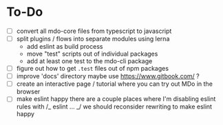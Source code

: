 # To-Do

- [ ] convert all mdo-core files from typescript to javascript
- [ ] split plugins / flows into separate modules using lerna
  - add eslint as build process
  - move "test" scripts out of individual packages
  - add at least one test to the mdo-cli package
- [ ] figure out how to get `.test` files out of npm packages
- [ ] improve 'docs' directory
      maybe use https://www.gitbook.com/ ?
- [ ] create an interactive page / tutorial where you can try out MDo in the browser
- [ ] make eslint happy
      there are a couple places where I'm disabling eslint rules with /_ eslint ... _/
      we should reconsider rewriting to make eslint happy
